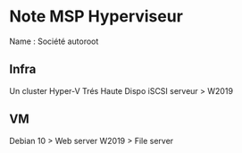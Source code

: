 # Note MSP Hyperviseur

Name : Société autoroot

## Infra

Un cluster Hyper-V
Trés Haute Dispo
iSCSI serveur > W2019

## VM

Debian 10 > Web server 
W2019 > File server
